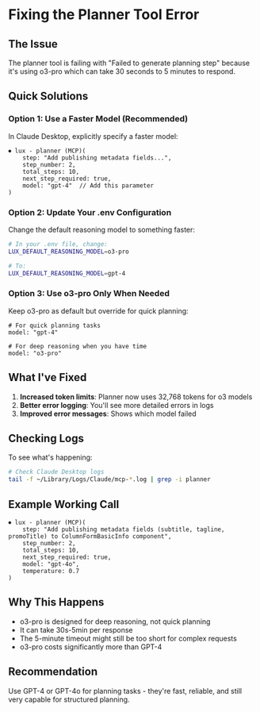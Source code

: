 # Fixing the Planner Tool Error

## The Issue
The planner tool is failing with "Failed to generate planning step" because it's using o3-pro which can take 30 seconds to 5 minutes to respond.

## Quick Solutions

### Option 1: Use a Faster Model (Recommended)
In Claude Desktop, explicitly specify a faster model:

```
⏺ lux - planner (MCP)(
    step: "Add publishing metadata fields...", 
    step_number: 2, 
    total_steps: 10, 
    next_step_required: true,
    model: "gpt-4"  // Add this parameter
)
```

### Option 2: Update Your .env Configuration
Change the default reasoning model to something faster:

```bash
# In your .env file, change:
LUX_DEFAULT_REASONING_MODEL=o3-pro

# To:
LUX_DEFAULT_REASONING_MODEL=gpt-4
```

### Option 3: Use o3-pro Only When Needed
Keep o3-pro as default but override for quick planning:

```
# For quick planning tasks
model: "gpt-4"

# For deep reasoning when you have time
model: "o3-pro"
```

## What I've Fixed

1. **Increased token limits**: Planner now uses 32,768 tokens for o3 models
2. **Better error logging**: You'll see more detailed errors in logs
3. **Improved error messages**: Shows which model failed

## Checking Logs

To see what's happening:
```bash
# Check Claude Desktop logs
tail -f ~/Library/Logs/Claude/mcp-*.log | grep -i planner
```

## Example Working Call

```
⏺ lux - planner (MCP)(
    step: "Add publishing metadata fields (subtitle, tagline, promoTitle) to ColumnFormBasicInfo component", 
    step_number: 2, 
    total_steps: 10, 
    next_step_required: true,
    model: "gpt-4o",
    temperature: 0.7
)
```

## Why This Happens

- o3-pro is designed for deep reasoning, not quick planning
- It can take 30s-5min per response
- The 5-minute timeout might still be too short for complex requests
- o3-pro costs significantly more than GPT-4

## Recommendation

Use GPT-4 or GPT-4o for planning tasks - they're fast, reliable, and still very capable for structured planning.